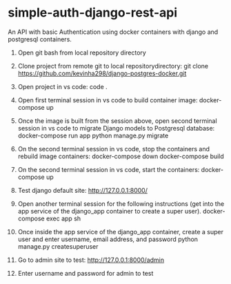 # simple-auth-django-rest-api
An API with  basic Authentication using docker containers with django and postgresql containers.

1) Open git bash from local repository directory

2) Clone project from remote git to local repositorydirectory:
git clone https://github.com/kevinha298/django-postgres-docker.git

3) Open project in vs code:
code .

4) Open first terminal session in vs code to build container image:
docker-compose up

5) Once the image is built from the session above, open second terminal session in vs code to migrate Django models to Postgresql database:
docker-compose run app python manage.py migrate

6) On the second terminal session in vs code, stop the containers and rebuild image containers:
docker-compose down
docker-compose build

7) On the second terminal session in vs code, start the containers:
docker-compose up

8) Test django default site:
http://127.0.0.1:8000/


9) Open another terminal session for the following instructions (get into the app service of the django_app container to create a super user).
docker-compose exec app sh

10) Once inside the app service of the django_app container, create a super user and enter username, email address, and password
python manage.py createsuperuser

11) Go to admin site to test:
http://127.0.0.1:8000/admin

12) Enter username and password for admin to test



